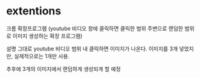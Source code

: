 # extentions
크롬 확장프로그램 (youtube 비디오 창에 클릭하면 클릭한 범위 주변으로 랜덤한 범위로 이미지 생성하는 확장 프로그램)


설명 그대로 youtube 비디오 범위 내 클릭하면 이미지가 나온다.
이미지를 3개 넣었지만, 실제적으로는 1개만 사용.

추후에 3개의 이미지에서 랜덤하게 생성되게 할 예정
